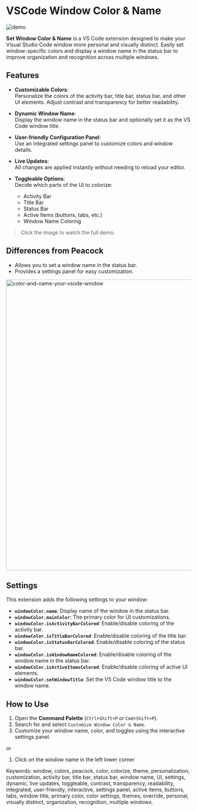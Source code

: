 # VSCode Window Color & Name
![demo](https://github.com/user-attachments/assets/b751b5ec-cb4d-4791-af76-ee2292d41eda)

**Set Window Color & Name** is a VS Code extension designed to make your Visual Studio Code window more personal and visually distinct. Easily set window-specific colors and display a window name in the status bar to improve organization and recognition across multiple windows.

## Features

- **Customizable Colors**:  
  Personalize the colors of the activity bar, title bar, status bar, and other UI elements. Adjust contrast and transparency for better readability.
  
- **Dynamic Window Name**:  
  Display the window name in the status bar and optionally set it as the VS Code window title.

- **User-friendly Configuration Panel**:  
  Use an integrated settings panel to customize colors and window details.

- **Live Updates**:  
  All changes are applied instantly without needing to reload your editor.

- **Toggleable Options**:  
  Decide which parts of the UI to colorize:
  - Activity Bar
  - Title Bar
  - Status Bar
  - Active Items (buttons, tabs, etc.)
  - Window Name Coloring

> Click the image to watch the full demo.

## Differences from Peacock
- Allows you to set a window name in the status bar.
- Provides a settings panel for easy customization.

<img width="794" alt="color-and-name-your-vsode-window" src="https://github.com/user-attachments/assets/78b62cff-bc63-4f87-bca6-d6a78df24fbb" />

## Settings

This extension adds the following settings to your window:

- **`windowColor.name`**: Display name of the window in the status bar.
- **`windowColor.mainColor`**: The primary color for UI customizations.
- **`windowColor.isActivityBarColored`**: Enable/disable coloring of the activity bar.
- **`windowColor.isTitleBarColored`**: Enable/disable coloring of the title bar.
- **`windowColor.isStatusBarColored`**: Enable/disable coloring of the status bar.
- **`windowColor.isWindowNameColored`**: Enable/disable coloring of the window name in the status bar.
- **`windowColor.isActiveItemsColored`**: Enable/disable coloring of active UI elements.
- **`windowColor.setWindowTitle`**: Set the VS Code window title to the window name.

## How to Use

1. Open the **Command Palette** (`Ctrl+Shift+P` or `Cmd+Shift+P`).
2. Search for and select `Customize Window Color & Name`.
3. Customize your window name, color, and toggles using the interactive settings panel.

or

1. Click on the window name in the left lower corner

Keywords: window, colors, peacock, color, colorize, theme, personalization, customization, activity bar, title bar, status bar, window name, UI, settings, dynamic, live updates, toggleable, contrast, transparency, readability, integrated, user-friendly, interactive, settings panel, active items, buttons, tabs, window title, primary color, color settings, themes, override, personal, visually distinct, organization, recognition, multiple windows.
